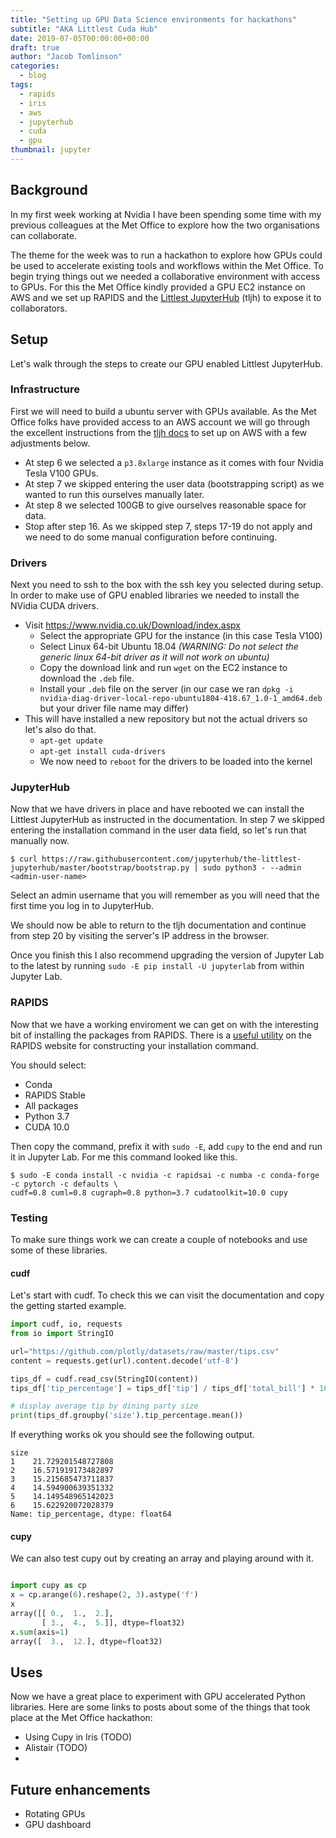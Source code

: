 ```yaml
---
title: "Setting up GPU Data Science environments for hackathons"
subtitle: "AKA Littlest Cuda Hub"
date: 2019-07-05T00:00:00+00:00
draft: true
author: "Jacob Tomlinson"
categories:
  - blog
tags:
  - rapids
  - iris
  - aws
  - jupyterhub
  - cuda
  - gpu
thumbnail: jupyter
---
```


## Background

In my first week working at Nvidia I have been spending some time with my previous colleagues at the Met Office to explore how the two organisations can collaborate. 

The theme for the week was to run a hackathon to explore how GPUs could be used to accelerate existing tools and workflows within the Met Office. To begin trying things out we needed a collaborative environment with access to GPUs. For this the Met Office kindly provided a GPU EC2 instance on AWS and we set up RAPIDS and the [Littlest JupyterHub](https://tljh.jupyter.org/en/latest/) (tljh) to expose it to collaborators.

## Setup

Let's walk through the steps to create our GPU enabled Littlest JupyterHub.

### Infrastructure

First we will need to build a ubuntu server with GPUs available. As the Met Office folks have provided access to an AWS account we will go through the excellent instructions from the [tljh docs](https://tljh.jupyter.org/en/latest/install/amazon.html) to set up on AWS with a few adjustments below.

- At step 6 we selected a `p3.8xlarge` instance as it comes with four Nvidia Tesla V100 GPUs. 
- At step 7 we skipped entering the user data (bootstrapping script) as we wanted to run this ourselves manually later.
- At step 8 we selected 100GB to give ourselves reasonable space for data.
- Stop after step 16. As we skipped step 7, steps 17-19 do not apply and we need to do some manual configuration before continuing.

### Drivers

Next you need to ssh to the box with the ssh key you selected during setup. In order to make use of GPU enabled libraries we needed to install the NVidia CUDA drivers.

- Visit https://www.nvidia.co.uk/Download/index.aspx
  - Select the appropriate GPU for the instance (in this case Tesla V100)
  - Select Linux 64-bit Ubuntu 18.04 _(WARNING: Do not select the generic linux 64-bit driver as it will not work on ubuntu)_
  - Copy the download link and run `wget` on the EC2 instance to download the `.deb` file.
  - Install your `.deb` file on the server (in our case we ran `dpkg -i nvidia-diag-driver-local-repo-ubuntu1804-418.67_1.0-1_amd64.deb` but your driver file name may differ)
- This will have installed a new repository but not the actual drivers so let's also do that.
  - `apt-get update`
  - `apt-get install cuda-drivers`
  - We now need to `reboot` for the drivers to be loaded into the kernel

### JupyterHub

Now that we have drivers in place and have rebooted we can install the Littlest JupyterHub as instructed in the documentation. In step 7 we skipped entering the installation command in the user data field, so let's run that manually now.

```
$ curl https://raw.githubusercontent.com/jupyterhub/the-littlest-jupyterhub/master/bootstrap/bootstrap.py | sudo python3 - --admin <admin-user-name>
```

Select an admin username that you will remember as you will need that the first time you log in to JupyterHub.

We should now be able to return to the tljh documentation and continue from step 20 by visiting the server's IP address in the browser.

Once you finish this I also recommend upgrading the version of Jupyter Lab to the latest by running `sudo -E pip install -U jupyterlab` from within Jupyter Lab.

### RAPIDS

Now that we have a working enviroment we can get on with the interesting bit of installing the packages from RAPIDS. There is a [useful utility](https://rapids.ai/start.html) on the RAPIDS website for constructing your installation command.

You should select:
- Conda
- RAPIDS Stable
- All packages
- Python 3.7
- CUDA 10.0

Then copy the command, prefix it with `sudo -E`, add `cupy` to the end and run it in Jupyter Lab. For me this command looked like this.

```
$ sudo -E conda install -c nvidia -c rapidsai -c numba -c conda-forge -c pytorch -c defaults \
cudf=0.8 cuml=0.8 cugraph=0.8 python=3.7 cudatoolkit=10.0 cupy
```

### Testing

To make sure things work we can create a couple of notebooks and use some of these libraries.

#### cudf

Let's start with cudf. To check this we can visit the documentation and copy the getting started example.

```python
import cudf, io, requests
from io import StringIO

url="https://github.com/plotly/datasets/raw/master/tips.csv"
content = requests.get(url).content.decode('utf-8')

tips_df = cudf.read_csv(StringIO(content))
tips_df['tip_percentage'] = tips_df['tip'] / tips_df['total_bill'] * 100

# display average tip by dining party size
print(tips_df.groupby('size').tip_percentage.mean())
```

If everything works ok you should see the following output.

```
size
1    21.729201548727808
2    16.571919173482897
3    15.215685473711837
4    14.594900639351332
5    14.149548965142023
6    15.622920072028379
Name: tip_percentage, dtype: float64
```

#### cupy

We can also test cupy out by creating an array and playing around with it.

```python

import cupy as cp
x = cp.arange(6).reshape(2, 3).astype('f')
x
array([[ 0.,  1.,  2.],
       [ 3.,  4.,  5.]], dtype=float32)
x.sum(axis=1)
array([  3.,  12.], dtype=float32)        
```

## Uses

Now we have a great place to experiment with GPU accelerated Python libraries. Here are some links to posts about some of the things that took place at the Met Office hackathon:

  - Using Cupy in Iris (TODO)
  - Alistair (TODO)
  - 

## Future enhancements

- Rotating GPUs
- GPU dashboard
